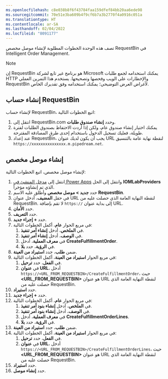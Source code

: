 ```yaml
---
ms.openlocfilehash: c8e038b8f6f43784faa159dfef84bb20aa6ede98
ms.sourcegitcommit: 70e51e3ba609b4f9cf6b7a3b2770f4a0916c051a
ms.translationtype: HT
ms.contentlocale: ar-SA
ms.lasthandoff: 02/04/2022
ms.locfileid: "8091177"
---
```

تصف هذه الوحدة الخطوات المطلوبة لإنشاء موصل مخصص RequestBin في Intelligent Order Management.

> [!NOTE]
> إن RequestBin هو برنامج غير تابع لشركة Microsoft يمكنك استخدامه لجمع طلبات HTTP والإخطارات على الويب وفحصها وتصحيحها. يستخدم هذا التمرين العملي RequestBin لأغراض العرض التوضيحي؛ يمكنك استخدامه وفق تقديرك الخاص. 

## <a name="create-a-requestbin-account"></a>إنشاء حساب RequestBin

لإنشاء حساب RequestBin، اتبع الخطوات التالية:

1. انتقل إلى RequestBin.com وحدد **إنشاء صندوق طلبات**.
1. يمكنك اختيار إنشاء صندوق عام، ولكن إذا أردت الاحتفاظ بصندوق الطلبات لفترة طويلة، فعليك تسجيل الدخول باستخدام إحدى طرق المصادقة المقترحة.
1. عند إعداد RequestBin، يجب أن يكون لديك عنوان URL لنقطة نهاية عامة بالتنسيق ``https://xxxxxxxxxxxxxxx.m.pipedream.net``. 

## <a name="create-a-custom-connector"></a>إنشاء موصل مخصص

لإنشاء موصل مخصص، اتبع الخطوات التالية:

1. انتقل إلى [مدخل المنشئ في Power Apps](https://make.powerapps.com) وانتقل إلى الحل **IOMLabProviders** الذي تم إنشاؤه مؤخراً.
1. حدد **جديد > موصل مخصص** وأطلق عليه الاسم **RequestBin**.
1. في حقل **المضيف**، أدخل عنوان URL لنقطة النهاية العامة الذي حصلت عليه من RequestBin. لا تقم بإضافة ``https://`` إلى بداية عنوان URL. 
1. حدد **الأمان**.
1. حدد **التعريف**.
1. حدد **+ إجراء جديد**. 
1. في مربع الحوار **عام**، أكمل الخطوات التالية:
    1. في **الملخص**، أدخل **إنشاء أمر تنفيذ**.
    1. في **الوصف**، أدخل **إنشاء أمر تنفيذ**.
    1. في **معرف العملية**، أدخل **CreateFulfillmentOrder‎**.
    1. في **الرؤية**، حدد **بلا**.
1. ضمن **طلب**، حدد **استيراد من العينة**.
1. في مربع الحوار **استيراد من العينة**، أكمل الخطوات التالية:
    1. في **الفعل**، حدد **ترحيل**.
    1. في **عنوان URL**، أدخل `https://<URL_FROM_REQUESTBIN>/CreateFulfillmentOrder`، حيث **\<URL\_FROM\_REQUESTBIN\>** هو عنوان URL لنقطة النهاية العامة الذي حصلت عليه من RequestBin.
1. حدد **استيراد**.
1. حدد **+ إجراء جديد**.
1. في مربع الحوار **عام**، أكمل الخطوات التالية:
    1. في **الملخص**، أدخل **إنشاء بنود أمر تنفيذ**.
    1. في **الوصف**، أدخل **إنشاء بنود أمر تنفيذ**.
    1. في **معرف العملية**، أدخل **CreateFulfillmentOrderLines‎**.
    1. في **الرؤية**، حدد **بلا**.
1. ضمن **طلب**، حدد **استيراد من العينة**.
1. في مربع الحوار **استيراد من العينة**، أكمل الخطوات التالية:
    1. في **الفعل**، حدد **ترحيل**.
    1. في **عنوان URL**، أدخل `https://<URL_FROM_REQUESTBIN>/CreateFulfillmentOrderLines`، حيث **\<URL\_FROM\_REQUESTBIN\>** هو عنوان URL لنقطة النهاية العامة الذي حصلت عليه من RequestBin.
1. حدد **استيراد**.
1. حدد **إنشاء موصل**.
